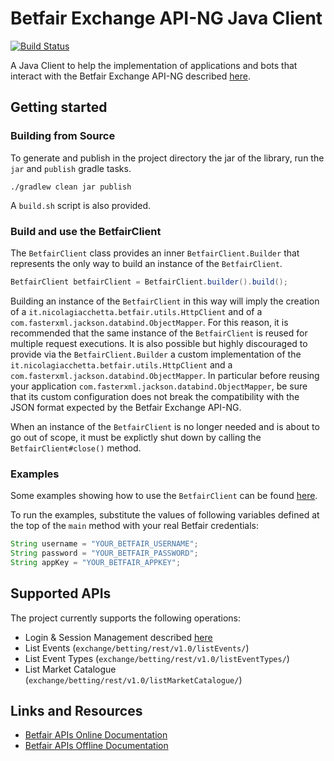 # Betfair Exchange API-NG Java Client
[![Build Status](https://travis-ci.org/nicolagiacchetta/betfair-api-ng-client.svg?branch=master)](https://travis-ci.org/nicolagiacchetta/betfair-api-ng-client)

A Java Client to help the implementation of applications and bots that interact with the Betfair Exchange API-NG described [here](http://docs.developer.betfair.com/docs/).

## Getting started
### Building from Source
To generate and publish in the project directory the jar of the library, run the `jar` and `publish` gradle tasks.


```
./gradlew clean jar publish
```

A `build.sh` script is also provided.

### Build and use the BetfairClient
The `BetfairClient` class provides an inner `BetfairClient.Builder` that represents the only way to build an instance of the `BetfairClient`.

```Java
BetfairClient betfairClient = BetfairClient.builder().build();
```

Building an instance of the `BetfairClient` in this way will imply the creation of a `it.nicolagiacchetta.betfair.utils.HttpClient` and of a `com.fasterxml.jackson.databind.ObjectMapper`. For this reason, it is recommended that the same instance of the `BetfairClient` is reused for multiple request executions. It is also possible but highly discouraged to provide via the `BetfairClient.Builder` a custom implementation of the `it.nicolagiacchetta.betfair.utils.HttpClient` and a `com.fasterxml.jackson.databind.ObjectMapper`. In particular before reusing your application `com.fasterxml.jackson.databind.ObjectMapper`, be sure that its custom configuration does not break the compatibility with the JSON format expected by the Betfair Exchange API-NG. 

When an instance of the `BetfairClient` is no longer needed and is about to go out of scope, it must be explictly shut down by calling the `BetfairClient#close()` method.

### Examples
Some examples showing how to use the `BetfairClient` can be found [here](/src/main/java/it/nicolagiacchetta/betfair/Examples.java).

To run the examples, substitute the values of following variables defined at the top of the `main` method with your real Betfair credentials: 
```Java
String username = "YOUR_BETFAIR_USERNAME";
String password = "YOUR_BETFAIR_PASSWORD";
String appKey = "YOUR_BETFAIR_APPKEY";
```

## Supported APIs 
The project currently supports the following operations:

* Login & Session Management described [here](http://docs.developer.betfair.com/docs/pages/viewpage.action?pageId=3834909#Login&SessionManagement-Logout)
* List Events (`exchange/betting/rest/v1.0/listEvents/`)
* List Event Types (`exchange/betting/rest/v1.0/listEventTypes/`)
* List Market Catalogue (`exchange/betting/rest/v1.0/listMarketCatalogue/`)


## Links and Resources 
* [Betfair APIs Online Documentation](http://docs.developer.betfair.com/docs/)
* [Betfair APIs Offline Documentation](/Betfair%20APIs%20Offline%20Docs/)
